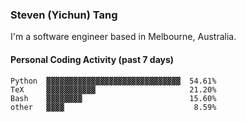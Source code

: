 ### Steven (Yichun) Tang

I'm a software engineer based in Melbourne, Australia.

#### Personal Coding Activity (past 7 days)
```
Python  ▓▓▓▓▓▓▓▓▓▓▓▓▓▓▓▓▓▓▓▓▓▓▓▓▓▓▓▓▓▓  54.61%
TeX     ▓▓▓▓▓▓▓▓▓▓▓                     21.20%
Bash    ▓▓▓▓▓▓▓▓                        15.60%
other   ▓▓▓▓                             8.59%
```
